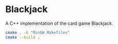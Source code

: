 # Blackjack

A C++ implementation of the card game Blackjack.

```bash
cmake . -G "MinGW Makefiles"
cmake --build .
```
